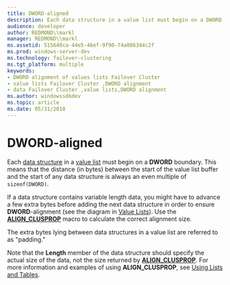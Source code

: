 ```yaml
---
title: DWORD-aligned
description: Each data structure in a value list must begin on a DWORD boundary. This means that the distance (in bytes) between the start of the value list buffer and the start of any data structure is always an even multiple of sizeof(DWORD).
audience: developer
author: REDMOND\\markl
manager: REDMOND\\markl
ms.assetid: 515640ca-44e5-46ef-9f90-74a086344c2f
ms.prod: windows-server-dev
ms.technology: failover-clustering
ms.tgt_platform: multiple
keywords:
- DWORD alignment of values lists Failover Cluster
- value lists Failover Cluster ,DWORD alignment
- data Failover Cluster ,value lists,DWORD alignment
ms.author: windowssdkdev
ms.topic: article
ms.date: 05/31/2018
---
```


# DWORD-aligned

Each [data structure](data-structures.md) in a [value list](value-lists.md) must begin on a **DWORD** boundary. This means that the distance (in bytes) between the start of the value list buffer and the start of any data structure is always an even multiple of `sizeof(DWORD)`.

If a data structure contains variable length data, you might have to advance a few extra bytes before adding the next data structure in order to ensure **DWORD**-alignment (see the diagram in [Value Lists](value-lists.md)). Use the [**ALIGN\_CLUSPROP**](/previous-versions/windows/desktop/api/ClusAPI/nf-clusapi-align_clusprop) macro to calculate the correct alignment size.

The extra bytes lying between data structures in a value list are referred to as "padding."

Note that the **Length** member of the data structure should specify the actual size of the data, not the size returned by [**ALIGN\_CLUSPROP**](/previous-versions/windows/desktop/api/ClusAPI/nf-clusapi-align_clusprop). For more information and examples of using **ALIGN\_CLUSPROP**, see [Using Lists and Tables](using-lists-and-tables.md).

 

 




